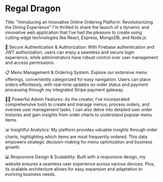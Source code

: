 # Regal Dragon

Title: "Introducing an Innovative Online Ordering Platform: Revolutionizing the Dining Experience"
I'm thrilled to share the launch of a dynamic and innovative web application that I've had the pleasure to create using cutting-edge technologies like React, Express, MongoDB, and Node.js.

🔐 Secure Authentication & Authorization: With Firebase authentication and JWT authorization, users can enjoy a seamless and secure login experience, while administrators have robust control over user management and access permissions.

📋 Menu Management & Ordering System: Explore our extensive menu offerings, conveniently categorized for easy navigation. Users can place orders effortlessly, with real-time updates on order status and payment processing through my integrated Stripe payment gateway.

👨‍💼 Powerful Admin Features: As the creator, I've incorporated comprehensive tools to create and manage menus, process orders, and oversee user management tasks. I can also delve into detailed user order histories and gain insights from order charts to understand popular menu items.

📊 Insightful Analytics: My platform provides valuable insights through order charts, highlighting which items are most frequently ordered. This data empowers strategic decision-making for menu optimization and business growth.

💻 Responsive Design & Scalability: Built with a responsive design, my website ensures a seamless user experience across various devices. Plus, its scalable architecture allows for easy expansion and adaptation to evolving business needs.
